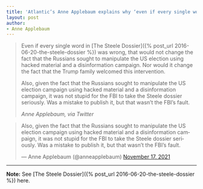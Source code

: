 ```yaml
---
title: 'Atlantic’s Anne Applebaum explains why ‘even if every single word in the Steele dossier was wrong,’ the FBI and media were right to treat it as legit'
layout: post
author:
- Anne Applebaum
---
```


> Even if every single word in [The Steele Dossier]({% post_url 2016-06-20-the-steele-dossier %}) was wrong, that would not change the fact that the Russians sought to manipulate the US election using hacked material and a disinformation campaign. Nor would it change the fact that the Trump family welcomed this intervention.
>
> Also, given the fact that the Russians sought to manipulate the US election campaign using hacked material and a disinformation campaign, it was not stupid for the FBI to take the Steele dossier seriously. Was a mistake to publish it, but that wasn’t the FBI’s fault.
>
> <cite>Anne Applebaum, via Twitter</cite>

<blockquote class="twitter-tweet"><p lang="en" dir="ltr">Also, given the fact that the Russians sought to manipulate the US election campaign using hacked material and a disinformation campaign, it was not stupid for the FBI to take the Steele dossier seriously. Was a mistake to publish it, but that wasn’t the FBI’s fault.</p>&mdash; Anne Applebaum (@anneapplebaum) <a href="https://twitter.com/anneapplebaum/status/1460951783359102984?ref_src=twsrc%5Etfw">November 17, 2021</a></blockquote> <script async src="https://platform.twitter.com/widgets.js" charset="utf-8"></script>

---

**Note:** See [The Steele Dossier]({% post_url 2016-06-20-the-steele-dossier %}) here.
